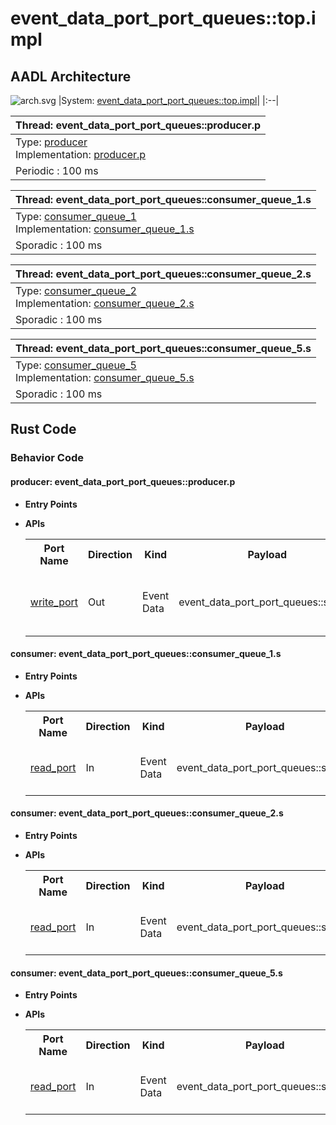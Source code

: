 # event_data_port_port_queues::top.impl

## AADL Architecture
![arch.svg](../../aadl/diagrams/arch.svg)
|System: [event_data_port_port_queues::top.impl]()|
|:--|

|Thread: event_data_port_port_queues::producer.p |
|:--|
|Type: [producer](../../aadl/event_data_port_queues.aadl#L27-L35)<br>Implementation: [producer.p](../../aadl/event_data_port_queues.aadl#L36-L38)|
|Periodic : 100 ms|

|Thread: event_data_port_port_queues::consumer_queue_1.s |
|:--|
|Type: [consumer_queue_1](../../aadl/event_data_port_queues.aadl#L63-L70)<br>Implementation: [consumer_queue_1.s](../../aadl/event_data_port_queues.aadl#L71-L73)|
|Sporadic : 100 ms|

|Thread: event_data_port_port_queues::consumer_queue_2.s |
|:--|
|Type: [consumer_queue_2](../../aadl/event_data_port_queues.aadl#L85-L94)<br>Implementation: [consumer_queue_2.s](../../aadl/event_data_port_queues.aadl#L95-L97)|
|Sporadic : 100 ms|

|Thread: event_data_port_port_queues::consumer_queue_5.s |
|:--|
|Type: [consumer_queue_5](../../aadl/event_data_port_queues.aadl#L109-L118)<br>Implementation: [consumer_queue_5.s](../../aadl/event_data_port_queues.aadl#L119-L121)|
|Sporadic : 100 ms|


## Rust Code


### Behavior Code
#### producer: event_data_port_port_queues::producer.p

 - **Entry Points**



- **APIs**

    <table>
    <tr><th>Port Name</th><th>Direction</th><th>Kind</th><th>Payload</th><th>Realizations</th></tr>
    <tr><td><a title='Model' href='../../aadl/event_data_port_queues.aadl#L30-L30'>write_port</a></td>
        <td>Out</td><td>Event Data</td>
        <td>event_data_port_port_queues::struct.i</td><td><a title='C Interface' href='components/producer_p_p_producer/src/producer_p_p_producer.c#L15-L23'>C Interface</a> -> <a title='C Shared Memory Variable' href='components/producer_p_p_producer/src/producer_p_p_producer.c#L9-L9'>C var_addr</a> -> <a title='Memory Map' href='microkit.system#L21-L25'>Memory Map</a></td></tr>
    </table>


#### consumer: event_data_port_port_queues::consumer_queue_1.s

 - **Entry Points**



- **APIs**

    <table>
    <tr><th>Port Name</th><th>Direction</th><th>Kind</th><th>Payload</th><th>Realizations</th></tr>
    <tr><td><a title='Model' href='../../aadl/event_data_port_queues.aadl#L66-L66'>read_port</a></td>
        <td>In</td><td>Event Data</td>
        <td>event_data_port_port_queues::struct.i</td><td><a title='Memory Map' href='microkit.system#L49-L53'>Memory Map</a> -> <a title='C Shared Memory Variable' href='components/consumer_p_s1_consumer/src/consumer_p_s1_consumer.c#L9-L9'>C var_addr</a> -> <a title='C Interface' href='components/consumer_p_s1_consumer/src/consumer_p_s1_consumer.c#L22-L25'>C Interface</a></td></tr>
    </table>


#### consumer: event_data_port_port_queues::consumer_queue_2.s

 - **Entry Points**



- **APIs**

    <table>
    <tr><th>Port Name</th><th>Direction</th><th>Kind</th><th>Payload</th><th>Realizations</th></tr>
    <tr><td><a title='Model' href='../../aadl/event_data_port_queues.aadl#L88-L90'>read_port</a></td>
        <td>In</td><td>Event Data</td>
        <td>event_data_port_port_queues::struct.i</td><td><a title='Memory Map' href='microkit.system#L67-L71'>Memory Map</a> -> <a title='C Shared Memory Variable' href='components/consumer_p_s2_consumer/src/consumer_p_s2_consumer.c#L9-L9'>C var_addr</a> -> <a title='C Interface' href='components/consumer_p_s2_consumer/src/consumer_p_s2_consumer.c#L22-L25'>C Interface</a></td></tr>
    </table>


#### consumer: event_data_port_port_queues::consumer_queue_5.s

 - **Entry Points**



- **APIs**

    <table>
    <tr><th>Port Name</th><th>Direction</th><th>Kind</th><th>Payload</th><th>Realizations</th></tr>
    <tr><td><a title='Model' href='../../aadl/event_data_port_queues.aadl#L112-L114'>read_port</a></td>
        <td>In</td><td>Event Data</td>
        <td>event_data_port_port_queues::struct.i</td><td><a title='Memory Map' href='microkit.system#L85-L89'>Memory Map</a> -> <a title='C Shared Memory Variable' href='components/consumer_p_s5_consumer/src/consumer_p_s5_consumer.c#L9-L9'>C var_addr</a> -> <a title='C Interface' href='components/consumer_p_s5_consumer/src/consumer_p_s5_consumer.c#L22-L25'>C Interface</a></td></tr>
    </table>

